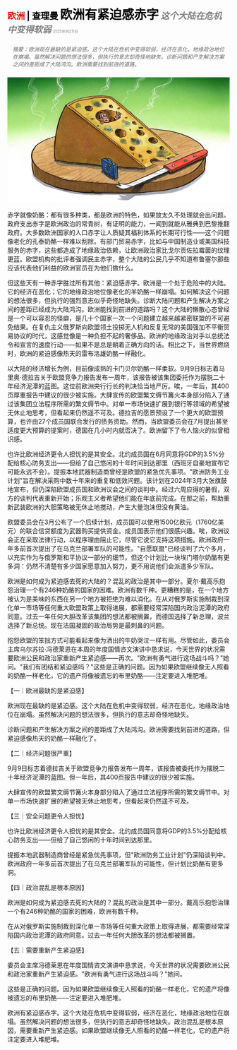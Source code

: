 <span style="color:#E3120B; font-size:14.9pt; font-weight:bold;">欧洲</span> <span style="color:#000000; font-size:14.9pt; font-weight:bold;">| 查理曼</span>
<span style="color:#000000; font-size:21.0pt; font-weight:bold;">欧洲有紧迫感赤字</span>
<span style="color:#808080; font-size:14.9pt; font-weight:bold; font-style:italic;">这个大陆在危机中变得软弱</span>
<span style="color:#808080; font-size:6.2pt;">2025年9月11日</span>

<div style="padding:8px 12px; color:#666; font-size:9.0pt; font-style:italic; margin:12px 0;">摘要：欧洲现在最缺的是紧迫感。这个大陆在危机中变得软弱，经济在恶化，地缘政治地位在崩塌。虽然解决问题的想法很多，但执行的意志却奇怪地缺失。诊断问题和产生解决方案之间的差距成了大陆鸿沟。欧洲需要找到前进的道路。</div>

![](../images/042_Europe_has_an_urgency_deficit/p0167_img01.jpeg)

赤字就像奶酪：都有很多种类，都是欧洲的特色，如果放太久不处理就会出问题。政府支出赤字是欧洲政治的常青树，有证明的能力，一闻到就能从雅典到巴黎推翻政府。大多数欧洲国家的人口赤字让人质疑其福利体系的长期可行性——这个问题像老化的孔泰奶酪一样难以刮除。有部门贸易赤字，比如与中国制造业或美国科技服务的赤字，这些都造成了地缘政治依赖，让欧洲政治家比戈尔贡佐拉霉菌的纹理更蓝。欧盟机构的批评者强调民主赤字，整个大陆的公民几乎不知道布鲁塞尔那些应该代表他们利益的欧洲官员在为他们做什么。

但这些天有一种赤字胜过所有其他：紧迫感赤字。欧洲是一个处于危险中的大陆。它的经济在恶化；它的地缘政治地位像老化的羊奶酪一样崩塌。如何解决这个问题的想法很多，但执行的强烈意志似乎奇怪地缺失。诊断大陆问题和产生解决方案之间的差距已经成为大陆鸿沟。欧洲能找到前进的道路吗？这个大陆的懒散心态曾经是一个可以容忍的怪癖，是几十个国家一次一个问题建立越来越紧密联盟的不可避免结果。在复仇主义俄罗斯向欧盟领土投掷无人机和反复无常的美国强加不平衡贸易协议的时代，这感觉像是一种负担不起的奢侈品。欧洲的地缘政治对手以总统法令和宣言的速度行动——如果不是总是朝着正确方向的话。相比之下，当世界燃烧时，欧洲的紧迫感像热天的雷布洛雄奶酪一样融化。

以大陆的经济增长为例，目前像成熟的卡门贝尔奶酪一样柔软。9月9日标志着马里奥·德拉吉关于欧盟竞争力报告发布一周年，该报告被该集团委托作为摆脱二十年经济泥潭的蓝图。这位前欧洲央行行长的判决恰当地严厉。唉，一年后，其400页厚重报告中建议的很少被实施。大肆宣传的欧盟繁文缛节篝火本身部分陷入了通过该集团立法程序所需的繁文缛节中。对单一市场快速扩展到银行等领域的希望被无休止地思考，但看起来仍然遥不可及。德拉吉的愿景预设了一个更大的欧盟预算，也许由27个成员国联合发行的债务资助。然而，当欧盟委员会在7月提出甚至适度更大预算的提案时，德国在几小时内就否决了。欧洲留下了令人恼火的似曾相识感。

也许比欧洲经济更令人担忧的是其安全。北约成员国在6月同意将GDP的3.5%分配给核心防务支出——但给了自己悠闲的十年时间到达那里（西班牙自豪地宣布它可能永远不会）。提振本地武器制造商曾经是欧盟的紧急优先事项。"欧洲防务工业计划"旨在解决采购中数十年来的重复和低效问题。该计划在2024年3月大张旗鼓地宣布，但仍深陷欧盟成员国和欧洲议会之间的谈判中。经过六周应得的暑假，双方的谈判代表重新开始；乐观主义者希望他们能在年底前完成。在那之前，帮助重新武装欧洲的大胆策略被无休止地搅动，产生大量泡沫但没有黄油。

欧盟委员会在3月公布了一个后续计划，成员国可以使用1500亿欧元（1760亿美元）的联合信贷额度为武器购买提供资金。成员国表示他们很感兴趣。唉，欧洲议会正在采取法律行动，以程序理由阻止它，尽管它说它支持这项措施。欧洲政府一年多前首次提出了在乌克兰部署军队的可能性。"自愿联盟"已经谈判了六个多月，以充实作为与俄罗斯和平协议一部分的细节。但这个计划比一块埃门塔尔奶酪有更多洞：仍然不清楚有多少国家愿意加入努力，更不用说他们会派遣多少军队。

欧洲是如何成为紧迫感去死的大陆的？混乱的政治是其中一部分。夏尔·戴高乐抱怨治理一个有246种奶酪的国家的困难。欧洲有数千种。更糟糕的是，在一个地方被认为是美味的东西在另一个地方被拒绝为难以消化。在从对俄罗斯实施制裁到深化单一市场等任何重大欧盟政策上取得进展，都需要经常深陷国内政治泥潭的政府同意。过去一年任何大胆改革该集团的想法都被搁置，而德国选择了新总理，波兰选择了新总统。现在法国凝固的政治局势是最刺鼻的问题。

抱怨欧盟的笨拙方式可能看起来像为洒出的牛奶哭泣一样有用。尽管如此，委员会主席乌尔苏拉·冯德莱恩在本周的年度国情咨文演讲中恳求说，今天世界的状况需要欧洲公民和政治家重新产生紧迫感——再次。"欧洲有勇气进行这场战斗吗？"她问。"我们有团结和紧迫感吗？"这些是正确的问题。因为如果欧盟继续像无人照看的奶酪一样老化，它的遗产将像被遗忘的布里奶酪——注定要进入堆肥堆。

【一｜欧洲最缺的是紧迫感】

欧洲现在最缺的是紧迫感。这个大陆在危机中变得软弱，经济在恶化，地缘政治地位在崩塌。虽然解决问题的想法很多，但执行的意志却奇怪地缺失。

诊断问题和产生解决方案之间的差距成了大陆鸿沟。欧洲需要找到前进的道路，但紧迫感像热天的奶酪一样融化了。

【二｜经济问题很严重】

9月9日标志着德拉吉关于欧盟竞争力报告发布一周年，该报告被委托作为摆脱二十年经济泥潭的蓝图。但一年后，其400页报告中建议的很少被实施。

大肆宣传的欧盟繁文缛节篝火本身部分陷入了通过立法程序所需的繁文缛节中。对单一市场快速扩展的希望被无休止地思考，但看起来仍然遥不可及。

【三｜安全问题更令人担忧】

也许比欧洲经济更令人担忧的是其安全。北约成员国同意将GDP的3.5%分配给核心防务支出——但给了自己悠闲的十年时间到达那里。

提振本地武器制造商曾经是紧急优先事项，但"欧洲防务工业计划"仍深陷谈判中。欧洲政府一年多前首次提出了在乌克兰部署军队的可能性，但计划比奶酪有更多洞。

【四｜政治混乱是根本原因】

欧洲是如何成为紧迫感去死的大陆的？混乱的政治是其中一部分。戴高乐抱怨治理一个有246种奶酪的国家的困难，欧洲有数千种。

在从对俄罗斯实施制裁到深化单一市场等任何重大政策上取得进展，都需要经常深陷国内政治泥潭的政府同意。过去一年任何大胆改革的想法都被搁置。

【五｜需要重新产生紧迫感】

委员会主席冯德莱恩在年度国情咨文演讲中恳求说，今天世界的状况需要欧洲公民和政治家重新产生紧迫感。"欧洲有勇气进行这场战斗吗？"她问。

这些是正确的问题。因为如果欧盟继续像无人照看的奶酪一样老化，它的遗产将像被遗忘的布里奶酪——注定要进入堆肥堆。

欧洲有紧迫感赤字。这个大陆在危机中变得软弱，经济在恶化，地缘政治地位在崩塌。虽然解决问题的想法很多，但执行的意志却奇怪地缺失。政治混乱是根本原因，需要重新产生紧迫感。如果欧盟继续像无人照看的奶酪一样老化，它的遗产将注定要进入堆肥堆。
